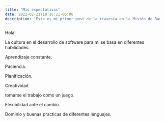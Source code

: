 ```yaml
---
title: "Mis expectativas"
date: 2022-02-21T18:16:21-06:00
description: 'Este es mi primer post de la travesía en la Misión de Backend con Node JS de Launch X.'
---
```


Hola!

La cultura en el desarrollo de software para mi se basa en diferentes habilidades:

Aprendizaje constante.

Paciencia.

Planificación.

Creatividad 

tomarse el trabajo como un juego.

Flexibilidad ante el cambio.

Dominio y buenas practicas de diferentes lenguajes.
